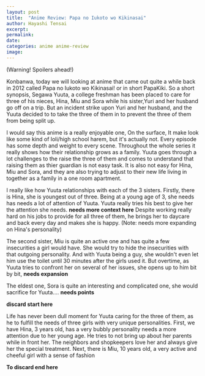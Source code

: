 ```yaml
---
layout: post
title:  "Anime Review: Papa no Iukoto wo Kikinasai"
author: Hayashi Tensai
excerpt: 
permalink:
date: 
categories: anime anime-review
image: 
---
```


(Warning! Spoilers ahead!)

Konbanwa, today we will looking at anime that came out quite a while back in 2012 called Papa no Iukoto wo Kikinasai! or in short PapaKiki. So a short synopsis, Segawa Yuuta, a college freshman has been placed to care for three of his nieces, Hina, Miu and Sora while his sister,Yuri and her husband go off on a trip. But an incident strike upon Yuri and her husband, and the Yuuta decided to to take the three of them in to prevent the three of them from being split up.

I would say this anime is a really enjoyable one, On the surface, It make look like some kind of loli/high school harem, but it's actually not. Every episode has some depth and weight to every scene. Throughout the whole series it really shows how their relationship grows as a family. Yuuta goes through a lot challenges to the raise the three of them and comes to understand that raising them as thier guardian is not easy task. It is also not easy for Hina, Miu and Sora, and they are also trying to adjust to their new life living in together as a family in a one room apartment.

I really like how Yuuta relationships with each of the 3 sisters. Firstly, there is Hina, she is youngest out of three. Being at a young age of 3, she needs has needs a lot of attention of Yuuta. Yuuta really tries his best to give her the attention she needs. **needs more context here** Despite working really hard on his jobs to provide for all three of them, he brings her to daycare and back every day and makes she is happy. (Note: needs more expanding on Hina's personality)

The second sister, Miu is quite an active one and has quite a few insecurities a girl would have. She would try to hide the insecurities with that outgoing personality. And with Yuuta being a guy, she wouldn't even let him use the toilet until 30 minutes after the girls used it. But overtime, as Yuuta tries to confront her on several of her issues, she opens up to him bit by bit, **needs expansion**

The eldest one, Sora is quite an interesting and complicated one, she would sacrifice for Yuuta.... **needs points**

**discard start here**

Life has never been dull moment for Yuuta caring for the three of them, as he to fulfill the needs of three girls with very unique personalities. First, we have Hina, 3 years old, has a very bubbly personality needs a more attention due to her young age. He tries to not bring up about her parents while in front her. The neighbors and shopkeepers love her and always give her the special treatment. Next, there is Miu, 10 years old, a very active and cheeful girl with a sense of fashion 

**To discard end here**
